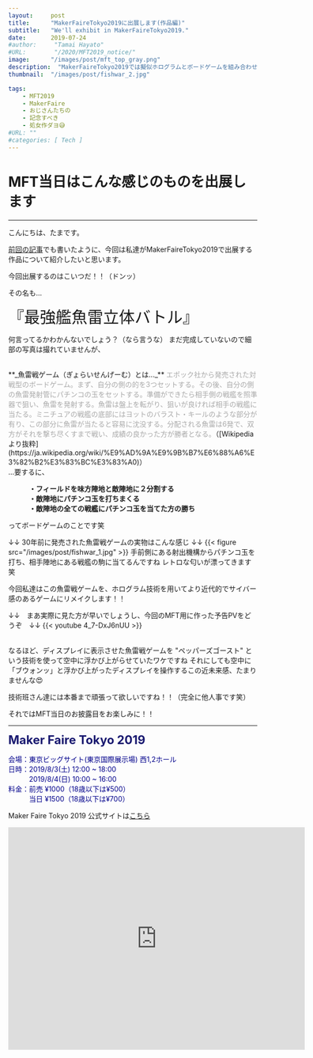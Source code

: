 ```yaml
---
layout:     post
title:      "MakerFaireTokyo2019に出展します(作品編)"
subtitle:   "We'll exhibit in MakerFaireTokyo2019."
date:       2019-07-24
#author:     "Tamai Hayato"
#URL:        "/2020/MFT2019_notice/"
image:      "/images/post/mft_top_gray.png"
description:  "MakerFaireTokyo2019では擬似ホログラムとボードゲームを組み合わせた作品を展示します！"
thumbnail:  "/images/post/fishwar_2.jpg"

tags:
    - MFT2019
    - MakerFaire
    - おじさんたちの
    - 記念すべき
    - 処女作ダヨ😅
#URL: ""
#categories: [ Tech ]
---
```



# MFT当日はこんな感じのものを出展します
*****

こんにちは、たまです。

[前回の記事](/site/post/mft2019_notice_place/)でも書いたように、今回は私達がMakerFaireTokyo2019で出展する作品について紹介したいと思います。

今回出展するのはこいつだ！！（ドンッ）

<!-- {{< figure src="/images/post/fishwar_1.jpg" >}}
{{< figure src="/images/post/fishwar_2.jpg" >}} -->

その名も...

<font size="6"> 『最強艦魚雷立体バトル』</font>

何言ってるかわかんないでしょう？（なら言うな）
まだ完成していないので細部の写真は撮れていませんが、

<br>
**_魚雷戦ゲーム（ぎょらいせんげーむ）とは..._**
<font color="#a9a9a9">エポック社から発売された対戦型のボードゲーム。まず、自分の側の的を3つセットする。その後、自分の側の魚雷発射管にパチンコの玉をセットする。準備ができたら相手側の戦艦を照準器で狙い、魚雷を発射する。魚雷は盤上を転がり、狙いが良ければ相手の戦艦に当たる。ミニチュアの戦艦の底部にはヨットのバラスト・キールのような部分が有り、この部分に魚雷が当たると容易に沈没する。分配される魚雷は6発で、双方がそれを撃ち尽くすまで戦い、成績の良かった方が勝者となる。</font>（[Wikipedia より抜粋](https://ja.wikipedia.org/wiki/%E9%AD%9A%E9%9B%B7%E6%88%A6%E3%82%B2%E3%83%BC%E3%83%A0)）

<br>
...要するに、

　　　**・フィールドを味方陣地と敵陣地に２分割する**<br>
　　　**・敵陣地にパチンコ玉を打ちまくる**<br>
　　　**・敵陣地の全ての戦艦にパチンコ玉を当てた方の勝ち**<br>

ってボードゲームのことです笑

↓↓ 30年前に発売された魚雷戦ゲームの実物はこんな感じ ↓↓
{{< figure src="/images/post/fishwar_1.jpg" >}}
手前側にある射出機構からパチンコ玉を打ち、相手陣地にある戦艦の駒に当てるんですね
レトロな匂いが漂ってきます笑

今回私達はこの魚雷戦ゲームを、ホログラム技術を用いてより近代的でサイバー感のあるゲームにリメイクします！！

↓↓　まあ実際に見た方が早いでしょうし、今回のMFT用に作った予告PVをどうぞ　↓↓
{{< youtube 4_7-DxJ6nUU >}}

<br>
なるほど、ディスプレイに表示させた魚雷戦ゲームを "ペッパーズゴースト" という技術を使って空中に浮かび上がらせていたワケですね
それにしても空中に「ブウォンッ」と浮かび上がったディスプレイを操作するこの近未来感、たまりませんな😍

技術班さん達には本番まで頑張って欲しいですね！！（完全に他人事です笑）

それではMFT当日のお披露目をお楽しみに！！


*****


<font size="5" style="color: #191970"><strong>Maker Faire Tokyo 2019 </strong></font>

<span style="color: #00008b">
会場：東京ビッグサイト(東京国際展示場) 西1,2ホール<br>
日時：2019/8/3(土) 12:00 ~ 18:00<br>
　　　2019/8/4(日) 10:00 ~ 16:00<br>
料金：前売 ¥1000（18歳以下は¥500）<br>
　　　当日 ¥1500（18歳以下は¥700）<br>
</span>

Maker Faire Tokyo 2019 公式サイトは[こちら](https://makezine.jp/event/mft2019/)

<iframe src="https://www.google.com/maps/embed?pb=!1m18!1m12!1m3!1d3036.252335944826!2d139.79220751082184!3d35.629796762478506!2m3!1f0!2f0!3f0!3m2!1i1024!2i768!4f13.1!3m3!1m2!1s0x601889dc629d1e7b%3A0xa4d1509a76045a01!2z5p2x5Lqs44OT44OD44Kw44K144Kk44OI!5e0!3m2!1sja!2sjp!4v1590041936669!5m2!1sja!2sjp" width="600" height="450" frameborder="0" style="border:0;" allowfullscreen="" aria-hidden="false" tabindex="0"></iframe>
